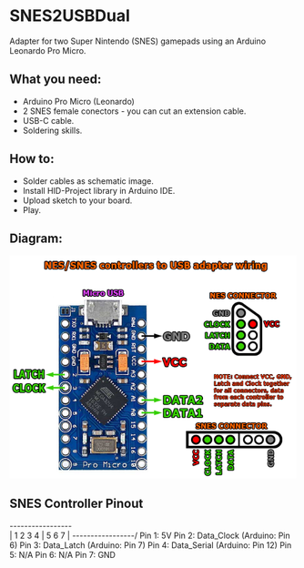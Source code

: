 # SNES2USBDual
Adapter for two Super Nintendo (SNES) gamepads using an Arduino Leonardo Pro Micro.

## What you need:
* Arduino Pro Micro (Leonardo)
* 2 SNES female conectors - you can cut an extension cable.
* USB-C cable.
* Soldering skills.

## How to:
* Solder cables as schematic image.
* Install HID-Project library in Arduino IDE.
* Upload sketch to your board.
* Play.

## Diagram:
![Diagrama](./snes-usb-adapter-wiring.png)

## SNES Controller Pinout

 -----------------\
| 1 2 3 4 | 5 6 7  |
 -----------------/
Pin 1: 5V
Pin 2: Data_Clock (Arduino: Pin 6)
Pin 3: Data_Latch (Arduino: Pin 7)
Pin 4: Data_Serial (Arduino: Pin 12)
Pin 5: N/A
Pin 6: N/A
Pin 7: GND

